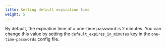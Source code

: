 ```yaml
---
title: Setting default expiration time
weight: 5
---
```


By default, the expiration time of a one-time password is 2 minutes. You can change this value by setting the `default_expires_in_minutes` key in the `one-time-passwords` config file.
